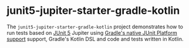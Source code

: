 # junit5-jupiter-starter-gradle-kotlin

The `junit5-jupiter-starter-gradle-kotlin` project demonstrates how to run tests based on
[JUnit 5](https://junit.org/junit5/) Jupiter using [Gradle's native JUnit Platform support] support, Gradle's Kotlin DSL
and code and tests written in Kotlin.

[Gradle's native JUnit Platform support]: https://docs.gradle.org/current/userguide/java_testing.html#using_junit5
